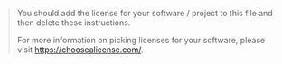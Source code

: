 
> You should add the license for your software / project to this file and then delete these instructions.
> 
> For more information on picking licenses for your software, please visit https://choosealicense.com/.

